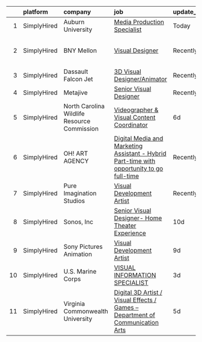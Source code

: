 

|    | platform    | company                                     | job                                                                                                                                                                                                  | update_time   | location                   |
|---:|:------------|:--------------------------------------------|:-----------------------------------------------------------------------------------------------------------------------------------------------------------------------------------------------------|:--------------|:---------------------------|
|  1 | SimplyHired | Auburn University                           | [Media Production Specialist](https://www.simplyhired.com/job/RESCuwNhs8dcyXMwd6a5wHMc7sC6gDJ9vada78Ky05IQAEiKrZ0KHw?q=visual+effects)                                                               | Today         | Auburn, AL                 |
|  2 | SimplyHired | BNY Mellon                                  | [Visual Designer](https://www.simplyhired.com/job/5EVNOJmQDdnYewMlJ9QdBxkrhRBeTWr9xHGTYuQdYfRPSq0AdhL1aQ?q=visual+effects)                                                                           | Recently      | Lake Mary, FL +3 locations |
|  3 | SimplyHired | Dassault Falcon Jet                         | [3D Visual Designer/Animator](https://www.simplyhired.com/job/BQexlcRw75YvuTmWO9sn6l801dhzUJILVEjn_n3E8WHwPY0avKLEIw?q=visual+effects)                                                               | Recently      | Little Ferry, NJ           |
|  4 | SimplyHired | Metajive                                    | [Senior Visual Designer](https://www.simplyhired.com/job/HLZNDqrBZMOrh1fjHofG228-1Hh3U78BE_fmy8zehbeyne7rsGEAtw?q=visual+effects)                                                                    | Recently      | Encinitas, CA              |
|  5 | SimplyHired | North Carolina Wildlife Resource Commission | [Videographer & Visual Content Coordinator](https://www.simplyhired.com/job/Lwbcm4y872wFjZi_HjdqMAsakLk1WtqtLf6UkWOCBjwuoUwGeBO18g?q=visual+effects)                                                 | 6d            | Raleigh, NC                |
|  6 | SimplyHired | OH! ART AGENCY                              | [Digital Media and Marketing Assistant - Hybrid Part-time with opportunity to go full-time](https://www.simplyhired.com/job/WCkLQtvB2pGMh_kqqn_iWoL-2DZjrxqVhir8Jd9EM97wBniRryHwHA?q=visual+effects) | Recently      | Remote                     |
|  7 | SimplyHired | Pure Imagination Studios                    | [Visual Development Artist](https://www.simplyhired.com/job/u3Ce0qDkoB4jPujFyWA_pOjySvkBJ7SmBclJFkATwkjx3a0XU_1R2g?q=visual+effects)                                                                 | Recently      | Van Nuys, CA               |
|  8 | SimplyHired | Sonos, Inc                                  | [Senior Visual Designer- Home Theater Experience](https://www.simplyhired.com/job/ysJgbgZaQR7VeKSPkkcsXRE-FL10eN0pA0SAz4vC1dU_JzVNItFVwA?q=visual+effects)                                           | 10d           | Boston, MA                 |
|  9 | SimplyHired | Sony Pictures Animation                     | [Visual Development Artist](https://www.simplyhired.com/job/69Xcu-jnN61Z8GItK-bx0bPKZnjn_Hq3pMWWYD3lVZMSJKOUrvqEqw?q=visual+effects)                                                                 | 9d            | Culver City, CA            |
| 10 | SimplyHired | U.S. Marine Corps                           | [VISUAL INFORMATION SPECIALIST](https://www.simplyhired.com/job/Hw0EDPtibMjA5s0MjXbal3c8kKG8vI3VRqTS4yREtp8GdiUsClH7RA?q=visual+effects)                                                             | 3d            | Camp Lejeune, NC           |
| 11 | SimplyHired | Virginia Commonwealth University            | [Digital 3D Artist / Visual Effects / Games – Department of Communication Arts](https://www.simplyhired.com/job/vzf-eKp1UGGP0HC7LaCDMr5SUTI-cioy7g5rwidKP3xx5jiiDTzmyA?q=visual+effects)             | 5d            | Richmond, VA               |